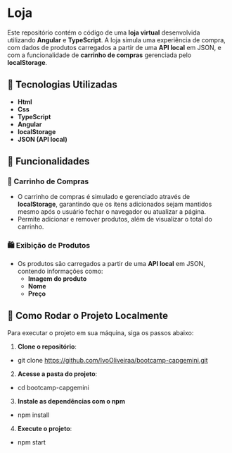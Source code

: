 # Loja

Este repositório contém o código de uma **loja virtual** desenvolvida utilizando **Angular** e **TypeScript**. A loja simula uma experiência de compra, com dados de produtos carregados a partir de uma **API local** em JSON, e com a funcionalidade de **carrinho de compras** gerenciada pelo **localStorage**.

## 🚀 Tecnologias Utilizadas

- **Html**
- **Css**
- **TypeScript**
- **Angular**
- **localStorage**
- **JSON (API local)**

## 📂 Funcionalidades

### 🛒 Carrinho de Compras
- O carrinho de compras é simulado e gerenciado através de **localStorage**, garantindo que os itens adicionados sejam mantidos mesmo após o usuário fechar o navegador ou atualizar a página.
- Permite adicionar e remover produtos, além de visualizar o total do carrinho.

### 🛍 Exibição de Produtos
- Os produtos são carregados a partir de uma **API local** em JSON, contendo informações como:
  - **Imagem do produto**
  - **Nome**
  - **Preço**

## 📂 Como Rodar o Projeto Localmente

Para executar o projeto em sua máquina, siga os passos abaixo:

1. **Clone o repositório**:
 - git clone https://github.com/IvoOliveiraa/bootcamp-capgemini.git

2. **Acesse a pasta do projeto**:
 - cd bootcamp-capgemini

3. **Instale as dependências com o npm**
 - npm install

4. **Execute o projeto**:
 - npm start
